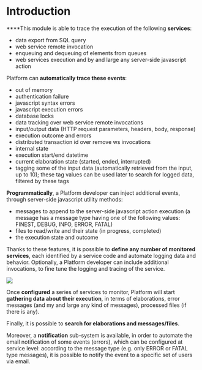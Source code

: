 # Introduction

    
****This module is able to trace the execution of the following **services**:

* data export from SQL query
* web service remote invocation
* enqueuing and dequeuing of elements from queues
* web services execution and by and large any server-side javascript action

Platform can **automatically trace these events**:

* out of memory
* authentication failure
* javascript syntax errors
* javascript execution errors
* database locks
* data tracking over web service remote invocations
* input/output data \(HTTP request parameters, headers, body, response\)
* execution outcome and errors
* distributed transaction id over remove ws invocations
* internal state
* execution start/end datetime
* current elaboration state \(started, ended, interrupted\)
* tagging some of the input data \(automatically retrieved from the input, up to 10\); these tag values can be used later to search for logged data, filtered by these tags

**Programmatically**, a Platform developer can inject additional events, through server-side javascript utility methods:

* messages to append to the server-side javascript action execution \(a message has a message type having one of the following values: FINEST, DEBUG, INFO, ERROR, FATAL\)
* files to read/write and their state \(in progress, completed\)
* the execution state and outcome

Thanks to these features, it is possible to **define any number of monitored services**, each identified by a service code and automate logging data and behavior. Optionally, a Platform developer can include additional invocations, to fine tune the logging and tracing of the service.

![](https://lh6.googleusercontent.com/3rqQn11Wsbac0PUQ0f-56YvBBs4HREiwe3jb-N5rQXQduvUGNG6drL6mluUqT3c-XofhCGY_8hpjFBhvamBmTk0BptgaoPY0xmk9id1NdCL4v6VmXXO1EbqyYesGb9JqcFcfe4sj)

Once **configured** a series of services to monitor, Platform will start **gathering data about their execution**, in terms of elaborations, error messages \(and my and large any kind of messages\), processed files \(if there is any\).

Finally, it is possible to **search for elaborations and messages/files**.

Moreover, a **notification** sub-system is available, in order to automate the email notification of some events \(errors\), which can be configured at service level: according to the message type \(e.g. only ERROR or FATAL type messages\), it is possible to notify the event to a specific set of users via email.

